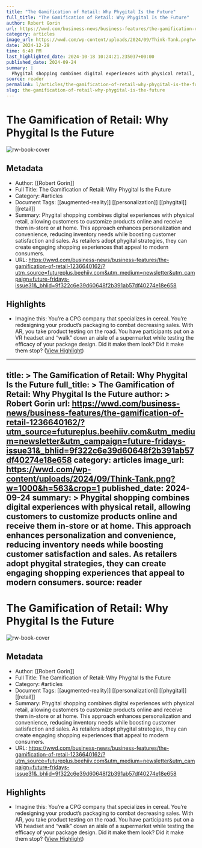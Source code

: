 ```yaml
---
title: "The Gamification of Retail: Why Phygital Is the Future"
full_title: "The Gamification of Retail: Why Phygital Is the Future"
author: Robert Gorin
url: https://wwd.com/business-news/business-features/the-gamification-of-retail-1236640162/?utm_source=futureplus.beehiiv.com&utm_medium=newsletter&utm_campaign=future-fridays-issue31&_bhlid=9f322c6e39d60648f2b391ab57df40274e18e658
category: articles
image_url: https://wwd.com/wp-content/uploads/2024/09/Think-Tank.png?w=1000&h=563&crop=1
date: 2024-12-29
time: 6:40 PM
last_highlighted_date: 2024-10-18 10:24:21.235037+00:00
published_date: 2024-09-24
summary: |
  Phygital shopping combines digital experiences with physical retail, allowing customers to customize products online and receive them in-store or at home. This approach enhances personalization and convenience, reducing inventory needs while boosting customer satisfaction and sales. As retailers adopt phygital strategies, they can create engaging shopping experiences that appeal to modern consumers.
source: reader
permalink: l/articles/the-gamification-of-retail-why-phygital-is-the-future
slug: the-gamification-of-retail-why-phygital-is-the-future
---
```

# The Gamification of Retail: Why Phygital Is the Future

![rw-book-cover](https://wwd.com/wp-content/uploads/2024/09/Think-Tank.png?w=1000&h=563&crop=1)

## Metadata
- Author: [[Robert Gorin]]
- Full Title: The Gamification of Retail: Why Phygital Is the Future
- Category: #articles
- Document Tags: [[augmented-reality]] [[personalization]] [[phygital]] [[retail]] 
- Summary: Phygital shopping combines digital experiences with physical retail, allowing customers to customize products online and receive them in-store or at home. This approach enhances personalization and convenience, reducing inventory needs while boosting customer satisfaction and sales. As retailers adopt phygital strategies, they can create engaging shopping experiences that appeal to modern consumers.
- URL: https://wwd.com/business-news/business-features/the-gamification-of-retail-1236640162/?utm_source=futureplus.beehiiv.com&utm_medium=newsletter&utm_campaign=future-fridays-issue31&_bhlid=9f322c6e39d60648f2b391ab57df40274e18e658

## Highlights
- Imagine this: You’re a CPG company that specializes in cereal. You’re redesigning your product’s packaging to combat decreasing sales. With AR, you take product testing on the road. You have participants put on a VR headset and “walk” down an aisle of a supermarket while testing the efficacy of your package design. Did it make them look? Did it make them stop? ([View Highlight](https://read.readwise.io/read/01jafjg8wvzxf8ksz9qycqvsgb))


---
title: >
  The Gamification of Retail: Why Phygital Is the Future
full_title: >
  The Gamification of Retail: Why Phygital Is the Future
author: >
  Robert Gorin
url: https://wwd.com/business-news/business-features/the-gamification-of-retail-1236640162/?utm_source=futureplus.beehiiv.com&utm_medium=newsletter&utm_campaign=future-fridays-issue31&_bhlid=9f322c6e39d60648f2b391ab57df40274e18e658
category: articles
image_url: https://wwd.com/wp-content/uploads/2024/09/Think-Tank.png?w=1000&h=563&crop=1
published_date: 2024-09-24
summary: >
  Phygital shopping combines digital experiences with physical retail, allowing customers to customize products online and receive them in-store or at home. This approach enhances personalization and convenience, reducing inventory needs while boosting customer satisfaction and sales. As retailers adopt phygital strategies, they can create engaging shopping experiences that appeal to modern consumers.
source: reader
---
# The Gamification of Retail: Why Phygital Is the Future

![rw-book-cover](https://wwd.com/wp-content/uploads/2024/09/Think-Tank.png?w=1000&h=563&crop=1)

## Metadata
- Author: [[Robert Gorin]]
- Full Title: The Gamification of Retail: Why Phygital Is the Future
- Category: #articles
- Document Tags: [[augmented-reality]] [[personalization]] [[phygital]] [[retail]] 
- Summary: Phygital shopping combines digital experiences with physical retail, allowing customers to customize products online and receive them in-store or at home. This approach enhances personalization and convenience, reducing inventory needs while boosting customer satisfaction and sales. As retailers adopt phygital strategies, they can create engaging shopping experiences that appeal to modern consumers.
- URL: https://wwd.com/business-news/business-features/the-gamification-of-retail-1236640162/?utm_source=futureplus.beehiiv.com&utm_medium=newsletter&utm_campaign=future-fridays-issue31&_bhlid=9f322c6e39d60648f2b391ab57df40274e18e658

## Highlights
- Imagine this: You’re a CPG company that specializes in cereal. You’re redesigning your product’s packaging to combat decreasing sales. With AR, you take product testing on the road. You have participants put on a VR headset and “walk” down an aisle of a supermarket while testing the efficacy of your package design. Did it make them look? Did it make them stop? ([View Highlight](https://read.readwise.io/read/01jafjg8wvzxf8ksz9qycqvsgb))


